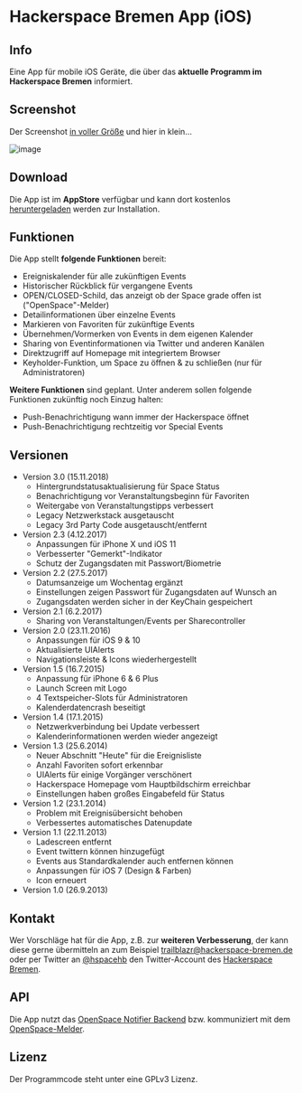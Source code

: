 Hackerspace Bremen App (iOS)
=============================

## Info
Eine App für mobile iOS Geräte, die über das **aktuelle Programm im Hackerspace Bremen** informiert.

## Screenshot
Der Screenshot [in voller Größe](http://www.noxymo.com/filespublic/hshb_iphone_x.png) und hier in klein...

![image](http://www.noxymo.com/filespublic/hshb_iphone_x_small)

## Download
Die App ist im **AppStore** verfügbar und kann dort kostenlos [heruntergeladen](https://itunes.apple.com/de/app/hackerspace-bremen/id707128929?mt=8) werden zur Installation.

## Funktionen
Die App stellt **folgende Funktionen** bereit:

* Ereigniskalender für alle zukünftigen Events
* Historischer Rückblick für vergangene Events
* OPEN/CLOSED-Schild, das anzeigt ob der Space grade offen ist ("OpenSpace"-Melder)
* Detailinformationen über einzelne Events
* Markieren von Favoriten für zukünftige Events
* Übernehmen/Vormerken von Events in dem eigenen Kalender
* Sharing von Eventinformationen via Twitter und anderen Kanälen
* Direktzugriff auf Homepage mit integriertem Browser
* Keyholder-Funktion, um Space zu öffnen & zu schließen (nur für Administratoren)

**Weitere Funktionen** sind geplant. Unter anderem sollen folgende Funktionen zukünftig noch Einzug halten:

* Push-Benachrichtigung wann immer der Hackerspace öffnet
* Push-Benachrichtigung rechtzeitig vor Special Events

## Versionen

* Version 3.0 (15.11.2018)
	- Hintergrundstatusaktualisierung für Space Status
	- Benachrichtigung vor Veranstaltungsbeginn für Favoriten
	- Weitergabe von Veranstaltungstipps verbessert
	- Legacy Netzwerkstack ausgetauscht
	- Legacy 3rd Party Code ausgetauscht/entfernt
* Version 2.3 (4.12.2017)
	- Anpassungen für iPhone X und iOS 11
	- Verbesserter "Gemerkt"-Indikator
	- Schutz der Zugangsdaten mit Passwort/Biometrie
* Version 2.2 (27.5.2017)
	- Datumsanzeige um Wochentag ergänzt
	- Einstellungen zeigen Passwort für Zugangsdaten auf Wunsch an
	- Zugangsdaten werden sicher in der KeyChain gespeichert
* Version 2.1 (6.2.2017)
	- Sharing von Veranstaltungen/Events per Sharecontroller
* Version 2.0 (23.11.2016)
	- Anpassungen für iOS 9 & 10
	- Aktualisierte UIAlerts
	- Navigationsleiste & Icons wiederhergestellt
* Version 1.5 (16.7.2015)
	- Anpassung für iPhone 6 & 6 Plus
	- Launch Screen mit Logo
	- 4 Textspeicher-Slots für Administratoren
	- Kalenderdatencrash beseitigt
* Version 1.4 (17.1.2015)
	- Netzwerkverbindung bei Update verbessert
	- Kalenderinformationen werden wieder angezeigt
* Version 1.3 (25.6.2014)
	- Neuer Abschnitt "Heute" für die Ereignisliste
	- Anzahl Favoriten sofort erkennbar
	- UIAlerts für einige Vorgänger verschönert
	- Hackerspace Homepage vom Hauptbildschirm erreichbar
	- Einstellungen haben großes Eingabefeld für Status
* Version 1.2 (23.1.2014)
	- Problem mit Ereignisübersicht behoben
	- Verbessertes automatisches Datenupdate
* Version 1.1 (22.11.2013)
	- Ladescreen entfernt
	- Event twittern können hinzugefügt
	- Events aus Standardkalender auch entfernen können
	- Anpassungen für iOS 7 (Design & Farben)
	- Icon erneuert
* Version 1.0 (26.9.2013)

## Kontakt
Wer Vorschläge hat für die App, z.B. zur **weiteren Verbesserung**, der kann diese gerne übermitteln an zum Beispiel [trailblazr@hackerspace-bremen.de](mailto:trailblazr@hackerspace-bremen.de) oder per Twitter an [@hspacehb](http://twitter.com/@hspacehb) den Twitter-Account des [Hackerspace Bremen](https://www.hackerspace-bremen.de/).

## API
Die App nutzt das [OpenSpace Notifier Backend](https://code.google.com/p/hackerspace-bremen/wiki/Backend) bzw. kommuniziert mit dem [OpenSpace-Melder](https://hackerspacehb.appspot.com/). 

## Lizenz
Der Programmcode steht unter eine GPLv3 Lizenz.
